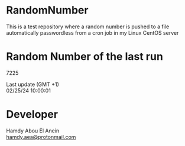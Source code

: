 # RandomNumber    
This is a test repository where a random number is pushed to a file automatically passwordless from a cron job in my Linux CentOS server    
# Random Number of the last run   
7225
      
Last update (GMT +1)    
02/25/24 10:00:01
# Developer    
Hamdy Abou El Anein   
hamdy.aea@protonmail.com
